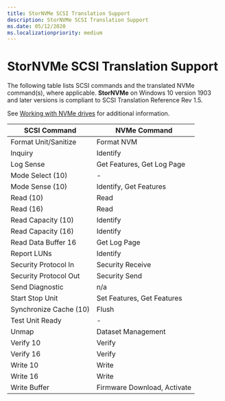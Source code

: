 ```yaml
---
title: StorNVMe SCSI Translation Support 
description: StorNVMe SCSI Translation Support 
ms.date: 05/12/2020
ms.localizationpriority: medium
---
```


# StorNVMe SCSI Translation Support

The following table lists SCSI commands and the translated NVMe command(s), where applicable. **StorNVMe** on Windows 10 version 1903 and later versions is compliant to SCSI Translation Reference Rev 1.5.

See [Working with NVMe drives](/windows/win32/fileio/working-with-nvme-devices#protocol-specific-queries) for additional information.

| SCSI Command | NVMe Command |
| ------------ | ------------ |
| Format Unit/Sanitize    | Format NVM                  |
| Inquiry                 | Identify                    |
| Log Sense               | Get Features, Get Log Page  |
| Mode Select (10)        | -                           |
| Mode Sense (10)         | Identify, Get Features      |
| Read (10)               | Read                        |
| Read (16)               | Read                        |
| Read Capacity (10)      | Identify                    |
| Read Capacity (16)      | Identify                    |
| Read Data Buffer 16     | Get Log Page                |
| Report LUNs             | Identify                    |
| Security Protocol In    | Security Receive            |
| Security Protocol Out   | Security Send               |
| Send Diagnostic         | n/a                         |
| Start Stop Unit         | Set Features, Get Features  |
| Synchronize Cache (10)  | Flush                       |
| Test Unit Ready         | -                           |
| Unmap                   | Dataset Management          |
| Verify 10               | Verify                      |
| Verify 16               | Verify                      |
| Write 10                | Write                       |
| Write 16                | Write                       |
| Write Buffer            | Firmware Download, Activate |

